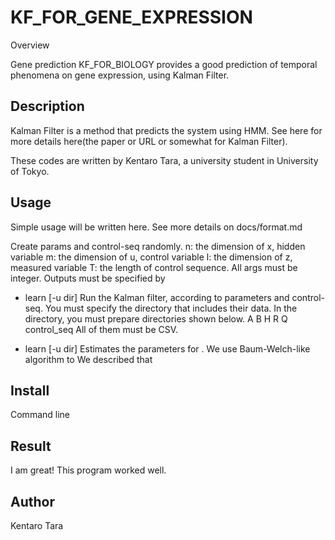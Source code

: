 KF_FOR_GENE_EXPRESSION
===

Overview

Gene prediction
KF_FOR_BIOLOGY provides a good prediction of temporal phenomena on gene expression, using Kalman Filter.

## Description

Kalman Filter is a method that predicts the system using HMM.
See here for more details here(the paper or URL or somewhat for Kalman Filter).

These codes are written by Kentaro Tara, a university student in University of Tokyo.

## Usage

Simple usage will be written here. See more details on docs/format.md

 Create params and control-seq randomly.
 n: the dimension of x, hidden variable
 m: the dimension of u, control variable
 l: the dimension of z, measured variable
 T: the length of control sequence.
 All args must be integer.
 Outputs must be specified by

* learn [-u dir]
 Run the Kalman filter, according to parameters and control-seq.
 You must specify the directory that includes their data.
 In the directory, you must prepare directories shown below.
 A
 B
 H
 R
 Q
 control_seq
 All of them must be CSV.

* learn [-u dir]
 Estimates the parameters for .
 We use Baum-Welch-like algorithm to
 We described that

## Install

Command line

## Result

I am great! This program worked well.

## Author

Kentaro Tara
